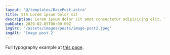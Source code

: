 ```yaml
---
layout: '@/templates/BasePost.astro'
title: 5th Lorem ipsum dolor sit
description: Lorem ipsum dolor sit amet consectetur adipisicing elit. Tenetur vero esse non molestias eos excepturi.
pubDate: 2020-02-05T00:00:00Z
imgSrc: '/assets/images/posts/image-post2.jpeg'
imgAlt: 'Image post 2'
---
```


Full typography example at [this page](../sixth-post/).
